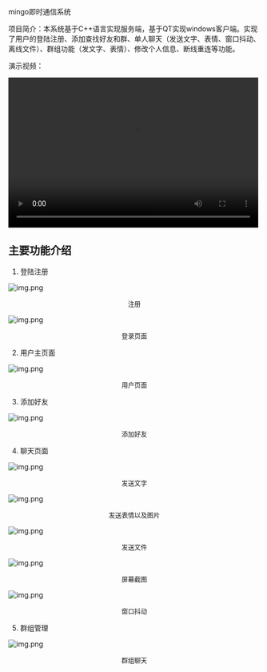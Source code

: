 mingo即时通信系统

项目简介：本系统基于C++语言实现服务端，基于QT实现windows客户端。实现了用户的登陆注册、添加查找好友和群、单人聊天（发送文字、表情、窗口抖动、离线文件）、群组功能（发文字、表情）、修改个人信息、断线重连等功能。

演示视频：

<video src="https://y1ren.top/api/video/flamingo_demonstration.mp4" controls="controls" width="500" height="300"></video>

## 主要功能介绍

1. 登陆注册

![img.png](https://y1ren.top/api/projects/flamingo/register.png)
<div style="text-align: center;font-size: 0.8rem">注册</div>

![img.png](https://y1ren.top/api/projects/flamingo/login.png)
<div style="text-align: center;font-size: 0.8rem">登录页面</div>

2. 用户主页面

![img.png](https://y1ren.top/api/projects/flamingo/user_page.png)
<div style="text-align: center;font-size: 0.8rem">用户页面</div>

3. 添加好友

![img.png](https://y1ren.top/api/projects/flamingo/add_friend.png)
<div style="text-align: center;font-size: 0.8rem">添加好友</div>

4. 聊天页面

![img.png](https://y1ren.top/api/projects/flamingo/send_text.png)
<div style="text-align: center;font-size: 0.8rem">发送文字</div>

![img.png](https://y1ren.top/api/projects/flamingo/send_pic.png)
<div style="text-align: center;font-size: 0.8rem">发送表情以及图片</div>

![img.png](https://y1ren.top/api/projects/flamingo/send_file.png)
<div style="text-align: center;font-size: 0.8rem">发送文件</div>

![img.png](https://y1ren.top/api/projects/flamingo/screen_catch.png)
<div style="text-align: center;font-size: 0.8rem">屏幕截图</div>

![img.png](https://y1ren.top/api/projects/flamingo/window_shake.png)
<div style="text-align: center;font-size: 0.8rem">窗口抖动</div>

5. 群组管理

![img.png](https://y1ren.top/api/projects/flamingo/group_manage.png)
<div style="text-align: center;font-size: 0.8rem">群组聊天</div>
